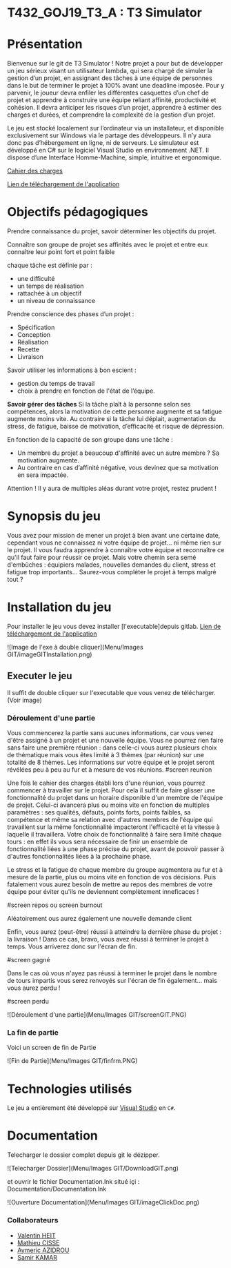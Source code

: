 # T432_GOJ19_T3_A : T3 Simulator

# Présentation
Bienvenue sur le git de T3 Simulator !
Notre projet a pour but de développer un jeu sérieux visant un utilisateur lambda, qui sera chargé de simuler la gestion d’un projet, en assignant des tâches à une équipe de personnes dans le but de terminer le projet à 100% avant une deadline imposée. 
Pour y parvenir, le joueur devra enfiler les différentes casquettes d’un chef de projet et apprendre à construire une équipe reliant affinité, productivité et cohésion. Il devra anticiper les risques d’un projet, apprendre à estimer des charges et durées, et comprendre la complexité de la gestion d’un projet. 

Le jeu est stocké localement sur l’ordinateur via un installateur, et disponible exclusivement sur Windows via le partage des développeurs. Il n’y aura donc pas d’hébergement en ligne, ni de serveurs. Le simulateur est développé en C# sur le logiciel Visual Studio en environnement .NET. 
Il dispose d’une Interface Homme-Machine, simple, intuitive et ergonomique. 

[Cahier des charges](https://docs.google.com/document/d/1Wt1TN2uy75v-5iO5i8XkizberEv1joOm_bvyGyg5HoU/edit)

[Lien de téléchargement de l'application](https://git.unistra.fr/projet-t3/myt3/blob/master/Menu/Setup/Setup.msi)


# Objectifs pédagogiques

Prendre connaissance du projet, savoir déterminer les objectifs du projet. 

Connaître son groupe de projet
ses affinités avec le projet et entre eux
connaître leur point fort et point faible


chaque tâche est définie par :
- une difficulté
- un temps de réalisation
- rattachée à un objectif
- un niveau de connaissance

Prendre conscience des phases d’un projet :
- Spécification
- Conception
- Réalisation
- Recette
- Livraison

Savoir utiliser les informations à bon escient :
- gestion du temps de travail
- choix à prendre en fonction de l'état de l’équipe.

**Savoir gérer des tâches** 
Si la tâche plaît à la personne selon ses compétences, alors la motivation de cette personne augmente et sa fatigue augmente moins vite.
Au contraire si la tâche lui déplait, augmentation du stress, de fatigue, baisse de motivation, d’efficacité et risque de dépression.

En fonction de la capacité de son groupe dans une tâche :
- Un membre du projet a beaucoup d'affinité avec un autre membre ? Sa motivation augmente. 
- Au contraire en cas d’affinité négative, vous devinez que sa motivation en sera impactée. 

Attention ! Il y aura de multiples aléas durant votre projet, restez prudent !

# Synopsis du jeu

Vous avez pour mission de mener un projet à bien avant une certaine date, cependant vous ne connaissez ni votre équipe de projet... ni même rien sur le projet.
Il vous faudra apprendre à connaître votre équipe et reconnaître ce qu'il faut faire pour réussir ce projet. 
Mais votre chemin sera semé d'embûches : équipiers malades, nouvelles demandes du client, stress et fatigue trop importants...
Saurez-vous compléter le projet à temps malgré tout ?


# Installation du jeu

Pour installer le jeu vous devez installer [l'executable]depuis gitlab.
[Lien de téléchargement de l'application](https://git.unistra.fr/projet-t3/myt3/blob/master/Menu/Setup/Setup.msi)

![Image de l'exe à double cliquer](Menu/Images GIT/imageGITInstallation.png)


## Executer le jeu

Il suffit de double cliquer sur l'executable que vous venez de télécharger. (Voir image)

### Déroulement d'une partie

Vous commencerez la partie sans aucunes informations, car vous venez d'être assigné à un projet et une nouvelle équipe. 
Vous ne pourrez rien faire sans faire une première réunion : dans celle-ci vous aurez plusieurs choix de thématique mais vous êtes limité à 3 thèmes (par réunion) sur une totalité de 8 thèmes.
Les informations  sur votre équipe et le projet seront révélées peu à peu au fur et à mesure de vos réunions.
#screen reunion


Une fois le cahier des charges établi lors d'une réunion, vous pourrez commencer à travailler sur le projet.
Pour cela il suffit de faire glisser une fonctionnalité du projet dans un horaire disponible d'un membre de l'équipe de projet.
Celui-ci avancera plus ou moins vite en fonction de multiples paramètres : ses qualités, défauts, points forts, points faibles, sa compétence et même sa relation avec d'autres membres de l'équipe qui travaillent sur la même fonctionnalité impacteront l'efficacité et la vitesse à laquelle il travaillera.
Votre choix de fonctionnalité à faire sera limité chaque tours : en effet ils vous sera nécessaire de finir un ensemble de fonctionnalité liées à une phase précise du projet, avant de pouvoir passer à d'autres fonctionnalités liées à la prochaine phase.

Le stress et la fatigue de chaque membre du groupe augmentera au fur et à mesure de la partie, plus ou moins vite en fonction de vos décisions.
Puis fatalement vous aurez besoin de mettre au repos des membres de votre équipe pour éviter qu'ils ne deviennent complètement inneficaces !

#screen repos ou screen burnout

Aléatoirement ous aurez également une nouvelle demande client

Enfin, vous aurez (peut-être) réussi à atteindre la dernière phase du projet : la livraison !
Dans ce cas, bravo, vous avez réussi à terminer le projet à temps. Vous arriverez donc sur l'écran de fin.

#screen gagné

Dans le cas où vous n'ayez pas réussi à terminer le projet dans le nombre de tours impartis vous serez renvoyés sur l'écran de fin également... mais vous aurez perdu ! 


#screen perdu




![Déroulement d'une partie](Menu/Images GIT/screenGIT.PNG)



### La fin de partie

Voici un screen de fin de Partie

![Fin de Partie](Menu/Images GIT/finfrm.PNG)


# Technologies utilisés

Le jeu a entièrement été développé sur [Visual Studio](https://visualstudio.microsoft.com) en `C#`.

# Documentation

Telecharger le dossier complet depuis git le dézipper.

![Telecharger Dossier](Menu/Images GIT/DownloadGIT.png)

et ouvrir le fichier Documentation.lnk situé içi : Documentation/Documentation.lnk

![Ouverture Documentation](Menu/Images GIT/imageClickDoc.png)


### Collaborateurs 

*  [Valentin HEIT](https://git.unistra.fr/vheit)
*  [Mathieu CISSE](https://git.unistra.fr/mathieu.cisse)
*  [Aymeric AZIDROU](https://git.unistra.fr/azidrou)
*  [Samir KAMAR](https://git.unistra.fr/skamar)


 